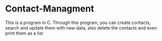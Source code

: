 # Contact-Managment
This is a program in C. Through this program, you can create contacts, search and update them with new data, also delete the contacts and even print them as a list 
